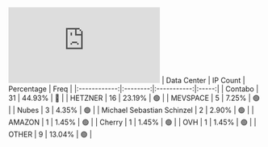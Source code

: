 ![Diagramm](https://github.com/111STAVR111/props/blob/main/Story/Decentralization/1/README.md)
| Data Center | IP Count | Percentage | Freq |
|:------------:|:--------:|:-----------:|:-----:|
| Contabo | 31 | 44.93% | 🔴 |
| HETZNER | 16 | 23.19% | 🟢 |
| MEVSPACE | 5 | 7.25% | 🟢 |
| Nubes | 3 | 4.35% | 🟢 |
| Michael Sebastian Schinzel | 2 | 2.90% | 🟢 |
| AMAZON | 1 | 1.45% | 🟢 |
| Cherry | 1 | 1.45% | 🟢 |
| OVH | 1 | 1.45% | 🟢 |
| OTHER | 9 | 13.04% | 🟢 |